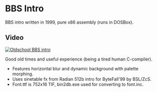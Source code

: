BBS Intro
=========

BBS intro written in 1999, pure x86 assembly (runs in DOSBox).

## Video

[![Oldschool BBS intro](http://img.youtube.com/vi/KNYRpJweklY/0.jpg)](https://www.youtube.com/watch?v=KNYRpJweklY)

Good old times and useful experience (being a tired human C-compiler).

* Features horizontal blur and dynamic background with palette morphing.
* Uses sinetable fx from Radian 512b intro for ByteFall'99 by BSL/ZcS.
* Font.ttf is 752x16 TIF, bin2db.exe used for converting to font.inc.
